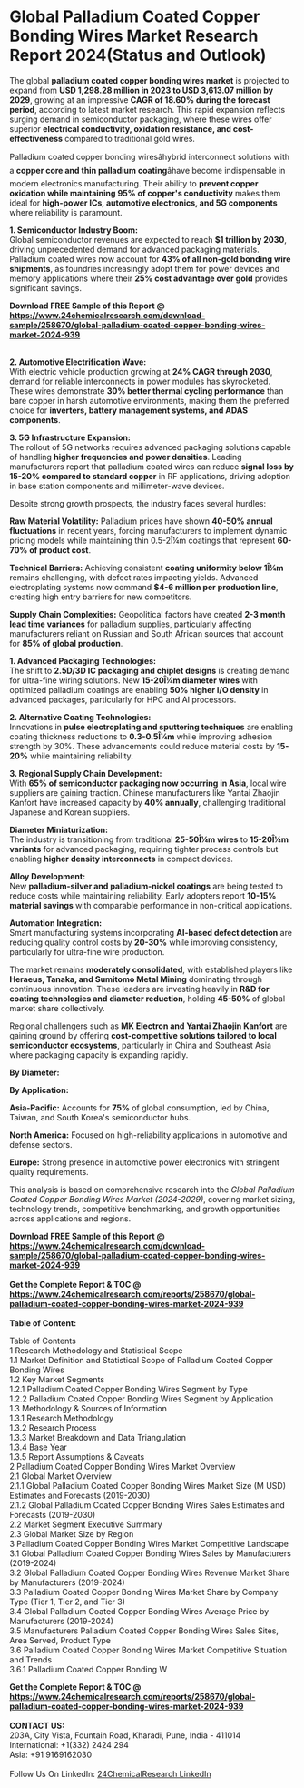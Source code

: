 <h1>Global Palladium Coated Copper Bonding Wires Market Research Report 2024(Status and Outlook)</h1><p>The global <strong>palladium coated copper bonding wires market</strong> is projected to expand from <strong>USD 1,298.28 million in 2023 to USD 3,613.07 million by 2029</strong>, growing at an impressive <strong>CAGR of 18.60% during the forecast period</strong>, according to latest market research. This rapid expansion reflects surging demand in semiconductor packaging, where these wires offer superior <strong>electrical conductivity, oxidation resistance, and cost-effectiveness</strong> compared to traditional gold wires.</p><p>Palladium coated copper bonding wiresâhybrid interconnect solutions with a <strong>copper core and thin palladium coating</strong>âhave become indispensable in modern electronics manufacturing. Their ability to <strong>prevent copper oxidation while maintaining 95% of copper's conductivity</strong> makes them ideal for <strong>high-power ICs, automotive electronics, and 5G components</strong> where reliability is paramount.</p><p><strong>1. Semiconductor Industry Boom:</strong><br>
Global semiconductor revenues are expected to reach <strong>$1 trillion by 2030</strong>, driving unprecedented demand for advanced packaging materials. Palladium coated wires now account for <strong>43% of all non-gold bonding wire shipments</strong>, as foundries increasingly adopt them for power devices and memory applications where their <strong>25% cost advantage over gold</strong> provides significant savings.</p><div><b>Download FREE Sample of this Report @ 
            <a href="https://www.24chemicalresearch.com/download-sample/258670/global-palladium-coated-copper-bonding-wires-market-2024-939">
            https://www.24chemicalresearch.com/download-sample/258670/global-palladium-coated-copper-bonding-wires-market-2024-939</a></b></div><br><p><strong>2. Automotive Electrification Wave:</strong><br>
With electric vehicle production growing at <strong>24% CAGR through 2030</strong>, demand for reliable interconnects in power modules has skyrocketed. These wires demonstrate <strong>30% better thermal cycling performance</strong> than bare copper in harsh automotive environments, making them the preferred choice for <strong>inverters, battery management systems, and ADAS components</strong>.</p><p><strong>3. 5G Infrastructure Expansion:</strong><br>
The rollout of 5G networks requires advanced packaging solutions capable of handling <strong>higher frequencies and power densities</strong>. Leading manufacturers report that palladium coated wires can reduce <strong>signal loss by 15-20% compared to standard copper</strong> in RF applications, driving adoption in base station components and millimeter-wave devices.</p><p>Despite strong growth prospects, the industry faces several hurdles:</p><p><strong>Raw Material Volatility:</strong> Palladium prices have shown <strong>40-50% annual fluctuations</strong> in recent years, forcing manufacturers to implement dynamic pricing models while maintaining thin 0.5-2Î¼m coatings that represent <strong>60-70% of product cost</strong>.</p><p><strong>Technical Barriers:</strong> Achieving consistent <strong>coating uniformity below 1Î¼m</strong> remains challenging, with defect rates impacting yields. Advanced electroplating systems now command <strong>$4-6 million per production line</strong>, creating high entry barriers for new competitors.</p><p><strong>Supply Chain Complexities:</strong> Geopolitical factors have created <strong>2-3 month lead time variances</strong> for palladium supplies, particularly affecting manufacturers reliant on Russian and South African sources that account for <strong>85% of global production</strong>.</p><p><strong>1. Advanced Packaging Technologies:</strong><br>
The shift to <strong>2.5D/3D IC packaging and chiplet designs</strong> is creating demand for ultra-fine wiring solutions. New <strong>15-20Î¼m diameter wires</strong> with optimized palladium coatings are enabling <strong>50% higher I/O density</strong> in advanced packages, particularly for HPC and AI processors.</p><p><strong>2. Alternative Coating Technologies:</strong><br>
Innovations in <strong>pulse electroplating and sputtering techniques</strong> are enabling coating thickness reductions to <strong>0.3-0.5Î¼m</strong> while improving adhesion strength by 30%. These advancements could reduce material costs by <strong>15-20%</strong> while maintaining reliability.</p><p><strong>3. Regional Supply Chain Development:</strong><br>
With <strong>65% of semiconductor packaging now occurring in Asia</strong>, local wire suppliers are gaining traction. Chinese manufacturers like Yantai Zhaojin Kanfort have increased capacity by <strong>40% annually</strong>, challenging traditional Japanese and Korean suppliers.</p><p><strong>Diameter Miniaturization:</strong><br>
	The industry is transitioning from traditional <strong>25-50Î¼m wires</strong> to <strong>15-20Î¼m variants</strong> for advanced packaging, requiring tighter process controls but enabling <strong>higher density interconnects</strong> in compact devices.</p><p><strong>Alloy Development:</strong><br>
	New <strong>palladium-silver and palladium-nickel coatings</strong> are being tested to reduce costs while maintaining reliability. Early adopters report <strong>10-15% material savings</strong> with comparable performance in non-critical applications.</p><p><strong>Automation Integration:</strong><br>
	Smart manufacturing systems incorporating <strong>AI-based defect detection</strong> are reducing quality control costs by <strong>20-30%</strong> while improving consistency, particularly for ultra-fine wire production.</p><p>The market remains <strong>moderately consolidated</strong>, with established players like <strong>Heraeus, Tanaka, and Sumitomo Metal Mining</strong> dominating through continuous innovation. These leaders are investing heavily in <strong>R&amp;D for coating technologies and diameter reduction</strong>, holding <strong>45-50%</strong> of global market share collectively.</p><p>Regional challengers such as <strong>MK Electron and Yantai Zhaojin Kanfort</strong> are gaining ground by offering <strong>cost-competitive solutions tailored to local semiconductor ecosystems</strong>, particularly in China and Southeast Asia where packaging capacity is expanding rapidly.</p><p><strong>By Diameter:</strong></p><p><strong>By Application:</strong></p><p><strong>Asia-Pacific:</strong> Accounts for <strong>75%</strong> of global consumption, led by China, Taiwan, and South Korea's semiconductor hubs.</p><p><strong>North America:</strong> Focused on high-reliability applications in automotive and defense sectors.</p><p><strong>Europe:</strong> Strong presence in automotive power electronics with stringent quality requirements.</p><p>This analysis is based on comprehensive research into the <em>Global Palladium Coated Copper Bonding Wires Market (2024-2029)</em>, covering market sizing, technology trends, competitive benchmarking, and growth opportunities across applications and regions.</p><div><b>Download FREE Sample of this Report @ 
            <a href="https://www.24chemicalresearch.com/download-sample/258670/global-palladium-coated-copper-bonding-wires-market-2024-939">
            https://www.24chemicalresearch.com/download-sample/258670/global-palladium-coated-copper-bonding-wires-market-2024-939</a></b></div><br><div><b>Get the Complete Report & TOC @ 
            <a href="https://www.24chemicalresearch.com/reports/258670/global-palladium-coated-copper-bonding-wires-market-2024-939">
            https://www.24chemicalresearch.com/reports/258670/global-palladium-coated-copper-bonding-wires-market-2024-939</a></b></div><br>
            <b>Table of Content:</b><p>Table of Contents<br />
1 Research Methodology and Statistical Scope<br />
1.1 Market Definition and Statistical Scope of Palladium Coated Copper Bonding Wires<br />
1.2 Key Market Segments<br />
1.2.1 Palladium Coated Copper Bonding Wires Segment by Type<br />
1.2.2 Palladium Coated Copper Bonding Wires Segment by Application<br />
1.3 Methodology & Sources of Information<br />
1.3.1 Research Methodology<br />
1.3.2 Research Process<br />
1.3.3 Market Breakdown and Data Triangulation<br />
1.3.4 Base Year<br />
1.3.5 Report Assumptions & Caveats<br />
2 Palladium Coated Copper Bonding Wires Market Overview<br />
2.1 Global Market Overview<br />
2.1.1 Global Palladium Coated Copper Bonding Wires Market Size (M USD) Estimates and Forecasts (2019-2030)<br />
2.1.2 Global Palladium Coated Copper Bonding Wires Sales Estimates and Forecasts (2019-2030)<br />
2.2 Market Segment Executive Summary<br />
2.3 Global Market Size by Region<br />
3 Palladium Coated Copper Bonding Wires Market Competitive Landscape<br />
3.1 Global Palladium Coated Copper Bonding Wires Sales by Manufacturers (2019-2024)<br />
3.2 Global Palladium Coated Copper Bonding Wires Revenue Market Share by Manufacturers (2019-2024)<br />
3.3 Palladium Coated Copper Bonding Wires Market Share by Company Type (Tier 1, Tier 2, and Tier 3)<br />
3.4 Global Palladium Coated Copper Bonding Wires Average Price by Manufacturers (2019-2024)<br />
3.5 Manufacturers Palladium Coated Copper Bonding Wires Sales Sites, Area Served, Product Type<br />
3.6 Palladium Coated Copper Bonding Wires Market Competitive Situation and Trends<br />
3.6.1 Palladium Coated Copper Bonding W</p><div><b>Get the Complete Report & TOC @ 
            <a href="https://www.24chemicalresearch.com/reports/258670/global-palladium-coated-copper-bonding-wires-market-2024-939">
            https://www.24chemicalresearch.com/reports/258670/global-palladium-coated-copper-bonding-wires-market-2024-939</a></b></div><br><b>CONTACT US:</b><br>
            203A, City Vista, Fountain Road, Kharadi, Pune, India - 411014<br>
            International: +1(332) 2424 294<br>
            Asia: +91 9169162030 <br><br>
            Follow Us On LinkedIn: <a href="https://www.linkedin.com/company/24chemicalresearch/">24ChemicalResearch LinkedIn</a>